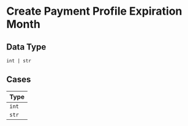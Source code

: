 
# Create Payment Profile Expiration Month

## Data Type

`int | str`

## Cases

| Type |
|  --- |
| `int` |
| `str` |

